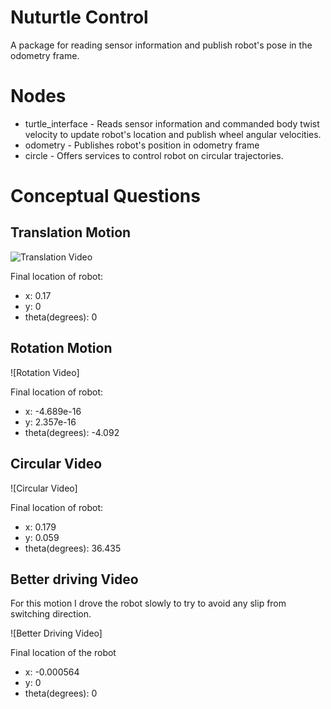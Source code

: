 # Nuturtle Control 
A package for reading sensor information and publish robot's pose in the odometry frame.

# Nodes
- turtle_interface - Reads sensor information and commanded body twist velocity to update robot's location and publish wheel angular velocities.
- odometry - Publishes robot's position in odometry frame
- circle - Offers services to control robot on circular trajectories.

# Conceptual Questions

## Translation Motion
![Translation Video](https://youtu.be/1c8Anr-mO-A)

Final location of robot:
- x: 0.17
- y: 0
- theta(degrees): 0

## Rotation Motion

![Rotation Video]

Final location of robot:
- x: -4.689e-16
- y: 2.357e-16
- theta(degrees): -4.092

## Circular Video

![Circular Video]

Final location of robot:
- x: 0.179
- y: 0.059
- theta(degrees): 36.435 

## Better driving Video

For this motion I drove the robot slowly to try to avoid any slip from switching direction. 

![Better Driving Video]

Final location of the robot
- x: -0.000564
- y: 0
- theta(degrees): 0 
